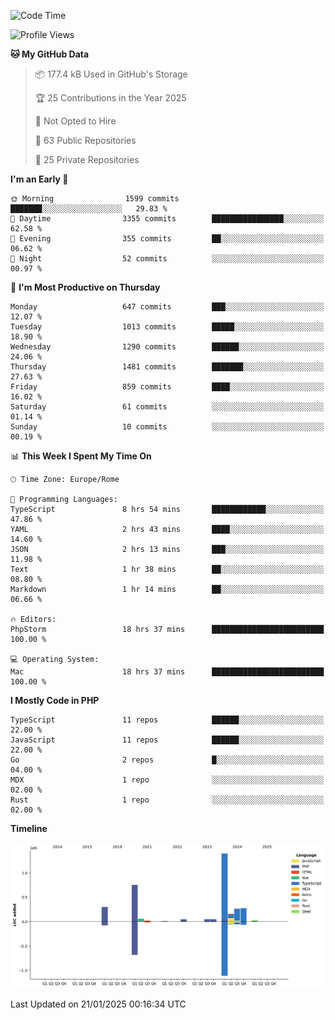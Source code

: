 <!--START_SECTION:waka-->
![Code Time](http://img.shields.io/badge/Code%20Time-5%2C559%20hrs%2033%20mins-blue)

![Profile Views](http://img.shields.io/badge/Profile%20Views-0-blue)

**🐱 My GitHub Data** 

> 📦 177.4 kB Used in GitHub's Storage 
 > 
> 🏆 25 Contributions in the Year 2025
 > 
> 🚫 Not Opted to Hire
 > 
> 📜 63 Public Repositories 
 > 
> 🔑 25 Private Repositories 
 > 
**I'm an Early 🐤** 

```text
🌞 Morning                1599 commits        ███████░░░░░░░░░░░░░░░░░░   29.83 % 
🌆 Daytime                3355 commits        ████████████████░░░░░░░░░   62.58 % 
🌃 Evening                355 commits         ██░░░░░░░░░░░░░░░░░░░░░░░   06.62 % 
🌙 Night                  52 commits          ░░░░░░░░░░░░░░░░░░░░░░░░░   00.97 % 
```
📅 **I'm Most Productive on Thursday** 

```text
Monday                   647 commits         ███░░░░░░░░░░░░░░░░░░░░░░   12.07 % 
Tuesday                  1013 commits        █████░░░░░░░░░░░░░░░░░░░░   18.90 % 
Wednesday                1290 commits        ██████░░░░░░░░░░░░░░░░░░░   24.06 % 
Thursday                 1481 commits        ███████░░░░░░░░░░░░░░░░░░   27.63 % 
Friday                   859 commits         ████░░░░░░░░░░░░░░░░░░░░░   16.02 % 
Saturday                 61 commits          ░░░░░░░░░░░░░░░░░░░░░░░░░   01.14 % 
Sunday                   10 commits          ░░░░░░░░░░░░░░░░░░░░░░░░░   00.19 % 
```


📊 **This Week I Spent My Time On** 

```text
🕑︎ Time Zone: Europe/Rome

💬 Programming Languages: 
TypeScript               8 hrs 54 mins       ████████████░░░░░░░░░░░░░   47.86 % 
YAML                     2 hrs 43 mins       ████░░░░░░░░░░░░░░░░░░░░░   14.60 % 
JSON                     2 hrs 13 mins       ███░░░░░░░░░░░░░░░░░░░░░░   11.98 % 
Text                     1 hr 38 mins        ██░░░░░░░░░░░░░░░░░░░░░░░   08.80 % 
Markdown                 1 hr 14 mins        ██░░░░░░░░░░░░░░░░░░░░░░░   06.66 % 

🔥 Editors: 
PhpStorm                 18 hrs 37 mins      █████████████████████████   100.00 % 

💻 Operating System: 
Mac                      18 hrs 37 mins      █████████████████████████   100.00 % 
```

**I Mostly Code in PHP** 

```text
TypeScript               11 repos            ██████░░░░░░░░░░░░░░░░░░░   22.00 % 
JavaScript               11 repos            ██████░░░░░░░░░░░░░░░░░░░   22.00 % 
Go                       2 repos             █░░░░░░░░░░░░░░░░░░░░░░░░   04.00 % 
MDX                      1 repo              ░░░░░░░░░░░░░░░░░░░░░░░░░   02.00 % 
Rust                     1 repo              ░░░░░░░░░░░░░░░░░░░░░░░░░   02.00 % 
```



**Timeline**

![Lines of Code chart](https://raw.githubusercontent.com/frnwtr/frnwtr/main/assets/bar_graph.png)


 Last Updated on 21/01/2025 00:16:34 UTC
<!--END_SECTION:waka-->